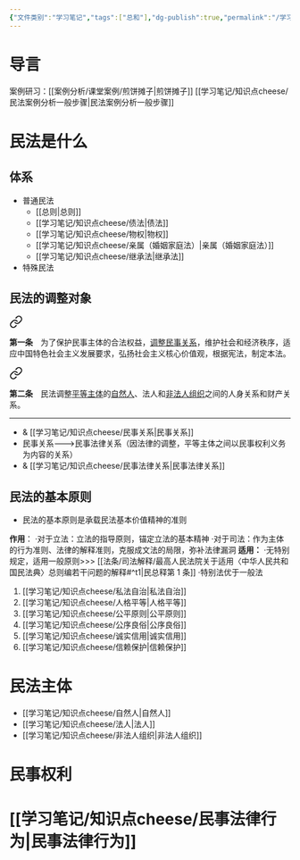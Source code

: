 ```yaml
---
{"文件类别":"学习笔记","tags":["总和"],"dg-publish":true,"permalink":"/学习笔记/民法总论/民总coco/","dgPassFrontmatter":true,"created":"2024-06-28T14:29:10.587+08:00","updated":"2024-09-30T11:25:20.968+08:00"}
---
```


# 导言
案例研习：[[案例分析/课堂案例/煎饼摊子\|煎饼摊子]]
[[学习笔记/知识点cheese/民法案例分析一般步骤\|民法案例分析一般步骤]]

# 民法是什么

## 体系
- 普通民法
	- [[总则\|总则]]
	- [[学习笔记/知识点cheese/债法\|债法]]
	- [[学习笔记/知识点cheese/物权\|物权]]
	- [[学习笔记/知识点cheese/亲属（婚姻家庭法）\|亲属（婚姻家庭法）]]
	- [[学习笔记/知识点cheese/继承法\|继承法]]
- 特殊民法
## 民法的调整对象 

<div class="transclusion internal-embed is-loaded"><a class="markdown-embed-link" href="////#t1" aria-label="Open link"><svg xmlns="http://www.w3.org/2000/svg" width="24" height="24" viewBox="0 0 24 24" fill="none" stroke="currentColor" stroke-width="2" stroke-linecap="round" stroke-linejoin="round" class="svg-icon lucide-link"><path d="M10 13a5 5 0 0 0 7.54.54l3-3a5 5 0 0 0-7.07-7.07l-1.72 1.71"></path><path d="M14 11a5 5 0 0 0-7.54-.54l-3 3a5 5 0 0 0 7.07 7.07l1.71-1.71"></path></svg></a><div class="markdown-embed">



**第一条**　为了保护民事主体的合法权益，<u>调整民事关系</u>，维护社会和经济秩序，适应中国特色社会主义发展要求，弘扬社会主义核心价值观，根据宪法，制定本法。 

</div></div>


<div class="transclusion internal-embed is-loaded"><a class="markdown-embed-link" href="////#t2" aria-label="Open link"><svg xmlns="http://www.w3.org/2000/svg" width="24" height="24" viewBox="0 0 24 24" fill="none" stroke="currentColor" stroke-width="2" stroke-linecap="round" stroke-linejoin="round" class="svg-icon lucide-link"><path d="M10 13a5 5 0 0 0 7.54.54l3-3a5 5 0 0 0-7.07-7.07l-1.72 1.71"></path><path d="M14 11a5 5 0 0 0-7.54-.54l-3 3a5 5 0 0 0 7.07 7.07l1.71-1.71"></path></svg></a><div class="markdown-embed">



**第二条**　民法调整<u>平等主体</u>的<u>自然人</u>、法人和<u>非法人组织</u>之间的人身关系和财产关系。 

</div></div>


---

- & [[学习笔记/知识点cheese/民事关系\|民事关系]]
- 民事关系--->民事法律关系（因法律的调整，平等主体之间以民事权利义务为内容的关系）
- & [[学习笔记/知识点cheese/民事法律关系\|民事法律关系]]


## 民法的基本原则
- 民法的基本原则是承载民法基本价值精神的准则

**作用**：
·对于立法：立法的指导原则，锚定立法的基本精神
·对于司法：作为主体的行为准则、法律的解释准则，克服成文法的局限，弥补法律漏洞
**适用：**
·无特别规定，适用一般原则>>> [[法条/司法解释/最高人民法院关于适用〈中华人民共和国民法典〉总则编若干问题的解释#^t1\|民总释第 1 条]]
·特别法优于一般法

1. [[学习笔记/知识点cheese/私法自治\|私法自治]]
2. [[学习笔记/知识点cheese/人格平等\|人格平等]]
3. [[学习笔记/知识点cheese/公平原则\|公平原则]]
4. [[学习笔记/知识点cheese/公序良俗\|公序良俗]]
5. [[学习笔记/知识点cheese/诚实信用\|诚实信用]]
6. [[学习笔记/知识点cheese/信赖保护\|信赖保护]]
# 民法主体
- [[学习笔记/知识点cheese/自然人\|自然人]]
- [[学习笔记/知识点cheese/法人\|法人]]
- [[学习笔记/知识点cheese/非法人组织\|非法人组织]]
# 民事权利
# [[学习笔记/知识点cheese/民事法律行为\|民事法律行为]]
